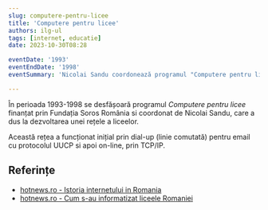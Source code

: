```yaml
---
slug: computere-pentru-licee
title: 'Computere pentru licee'
authors: ilg-ul
tags: [internet, educatie]
date: 2023-10-30T08:28

eventDate: '1993'
eventEndDate: '1998'
eventSummary: 'Nicolai Sandu coordonează programul "Computere pentru licee"'

---
```


În perioada 1993-1998 se desfășoară programul _Computere pentru
licee_ finanțat prin Fundația Soros România si coordonat de Nicolai
Sandu, care a dus la dezvoltarea unei rețele a liceelor.

<!-- truncate -->

Această rețea
a funcționat inițial prin dial-up (linie comutată) pentru email cu
protocolul UUCP si apoi on-line, prin TCP/IP.

## Referințe

- [hotnews.ro - Istoria internetului in Romania](https://economie.hotnews.ro/stiri-20_ani_internet-15969144-istoria-internetului-romania-alexandru-rotaru-nu-pot-spun-inventat-noi-ceva-plus-aici-romania-doar-majoritatea-noutatilor-adoptat-printre-primii.htm)
- [hotnews.ro - Cum s-au informatizat liceele Romaniei](https://economie.hotnews.ro/stiri-20_ani_internet-16073721-cum-informatizat-liceele-romaniei-poveste-finantisti-controversati-multa-munca-glume-despre-romani-unguri.htm)
